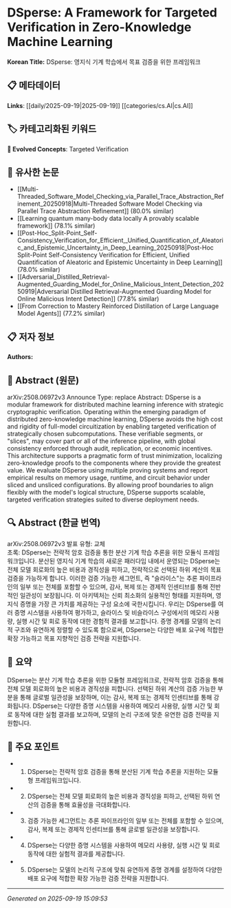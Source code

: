 
# DSperse: A Framework for Targeted Verification in Zero-Knowledge Machine Learning

**Korean Title:** DSperse: 영지식 기계 학습에서 목표 검증을 위한 프레임워크

## 📋 메타데이터

**Links**: [[daily/2025-09-19|2025-09-19]] [[categories/cs.AI|cs.AI]]

## 🏷️ 카테고리화된 키워드
**🚀 Evolved Concepts**: Targeted Verification

## 🔗 유사한 논문
- [[Multi-Threaded_Software_Model_Checking_via_Parallel_Trace_Abstraction_Refinement_20250918|Multi-Threaded Software Model Checking via Parallel Trace Abstraction Refinement]] (80.0% similar)
- [[Learning quantum many-body data locally A provably scalable framework]] (78.1% similar)
- [[Post-Hoc_Split-Point_Self-Consistency_Verification_for_Efficient,_Unified_Quantification_of_Aleatoric_and_Epistemic_Uncertainty_in_Deep_Learning_20250918|Post-Hoc Split-Point Self-Consistency Verification for Efficient, Unified Quantification of Aleatoric and Epistemic Uncertainty in Deep Learning]] (78.0% similar)
- [[Adversarial_Distilled_Retrieval-Augmented_Guarding_Model_for_Online_Malicious_Intent_Detection_20250919|Adversarial Distilled Retrieval-Augmented Guarding Model for Online Malicious Intent Detection]] (77.8% similar)
- [[From Correction to Mastery Reinforced Distillation of Large Language Model Agents]] (77.2% similar)

## 📋 저자 정보

**Authors:** 

## 📄 Abstract (원문)

arXiv:2508.06972v3 Announce Type: replace 
Abstract: DSperse is a modular framework for distributed machine learning inference with strategic cryptographic verification. Operating within the emerging paradigm of distributed zero-knowledge machine learning, DSperse avoids the high cost and rigidity of full-model circuitization by enabling targeted verification of strategically chosen subcomputations. These verifiable segments, or "slices", may cover part or all of the inference pipeline, with global consistency enforced through audit, replication, or economic incentives. This architecture supports a pragmatic form of trust minimization, localizing zero-knowledge proofs to the components where they provide the greatest value. We evaluate DSperse using multiple proving systems and report empirical results on memory usage, runtime, and circuit behavior under sliced and unsliced configurations. By allowing proof boundaries to align flexibly with the model's logical structure, DSperse supports scalable, targeted verification strategies suited to diverse deployment needs.

## 🔍 Abstract (한글 번역)

arXiv:2508.06972v3 발표 유형: 교체  
초록: DSperse는 전략적 암호 검증을 통한 분산 기계 학습 추론을 위한 모듈식 프레임워크입니다. 분산된 영지식 기계 학습의 새로운 패러다임 내에서 운영되는 DSperse는 전체 모델 회로화의 높은 비용과 경직성을 피하고, 전략적으로 선택된 하위 계산의 목표 검증을 가능하게 합니다. 이러한 검증 가능한 세그먼트, 즉 "슬라이스"는 추론 파이프라인의 일부 또는 전체를 포함할 수 있으며, 감사, 복제 또는 경제적 인센티브를 통해 전반적인 일관성이 보장됩니다. 이 아키텍처는 신뢰 최소화의 실용적인 형태를 지원하며, 영지식 증명을 가장 큰 가치를 제공하는 구성 요소에 국한시킵니다. 우리는 DSperse를 여러 증명 시스템을 사용하여 평가하고, 슬라이스 및 비슬라이스 구성에서의 메모리 사용량, 실행 시간 및 회로 동작에 대한 경험적 결과를 보고합니다. 증명 경계를 모델의 논리적 구조와 유연하게 정렬할 수 있도록 함으로써, DSperse는 다양한 배포 요구에 적합한 확장 가능하고 목표 지향적인 검증 전략을 지원합니다.

## 📝 요약

DSperse는 분산 기계 학습 추론을 위한 모듈형 프레임워크로, 전략적 암호 검증을 통해 전체 모델 회로화의 높은 비용과 경직성을 피합니다. 선택된 하위 계산의 검증 가능한 부분을 통해 글로벌 일관성을 보장하며, 이는 감사, 복제 또는 경제적 인센티브를 통해 강화됩니다. DSperse는 다양한 증명 시스템을 사용하여 메모리 사용량, 실행 시간 및 회로 동작에 대한 실험 결과를 보고하며, 모델의 논리 구조에 맞춘 유연한 검증 전략을 지원합니다.

## 🎯 주요 포인트

- 1. DSperse는 전략적 암호 검증을 통해 분산된 기계 학습 추론을 지원하는 모듈형 프레임워크입니다.

- 2. DSperse는 전체 모델 회로화의 높은 비용과 경직성을 피하고, 선택된 하위 연산의 검증을 통해 효율성을 극대화합니다.

- 3. 검증 가능한 세그먼트는 추론 파이프라인의 일부 또는 전체를 포함할 수 있으며, 감사, 복제 또는 경제적 인센티브를 통해 글로벌 일관성을 보장합니다.

- 4. DSperse는 다양한 증명 시스템을 사용하여 메모리 사용량, 실행 시간 및 회로 동작에 대한 실험적 결과를 제공합니다.

- 5. DSperse는 모델의 논리적 구조에 맞춰 유연하게 증명 경계를 설정하여 다양한 배포 요구에 적합한 확장 가능한 검증 전략을 지원합니다.

---

*Generated on 2025-09-19 15:09:53*
